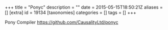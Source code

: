 +++
title = "Ponyc"
description = ""
date = 2015-05-15T18:50:21Z
aliases = []
[extra]
id = 19134
[taxonomies]
categories = []
tags = []
+++

Pony Compiler
https://github.com/CausalityLtd/ponyc
